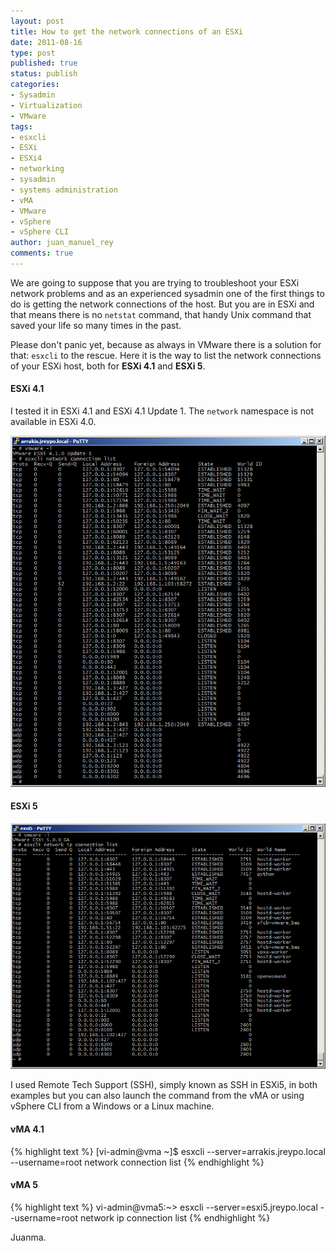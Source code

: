 ```yaml
---
layout: post
title: How to get the network connections of an ESXi
date: 2011-08-16
type: post
published: true
status: publish
categories:
- Sysadmin
- Virtualization
- VMware
tags:
- esxcli
- ESXi
- ESXi4
- networking
- sysadmin
- systems administration
- vMA
- VMware
- vSphere
- vSphere CLI
author: juan_manuel_rey
comments: true
---
```


We are going to suppose that you are trying to troubleshoot your ESXi network problems and as an experienced sysadmin one of the first things to do is getting the network connections of the host. But you are in ESXi and that means there is no `netstat` command, that handy Unix command that saved your life so many times in the past.

Please don't panic yet, because as always in VMware there is a solution for that: `esxcli` to the rescue. Here it is the way to list the network connections of your ESXi host, both for **ESXi 4.1** and **ESXi 5**.

#### ESXi 4.1

I tested it in ESXi 4.1 and ESXi 4.1 Update 1. The `network` namespace is not available in ESXi 4.0.

[![](/images/esxi4.png "ESXi 4.1 Update 1 network connections")]({{site.url}}/images/esxi4.png)

#### ESXi 5

[![](/images/esxi51.png "ESXi 5 network connections")]({{site.url}}/images/esxi51.png)

I used Remote Tech Support (SSH), simply known as SSH in ESXi5, in both examples but you can also launch the command from the vMA or using vSphere CLI from a Windows or a Linux machine.

#### vMA 4.1

{% highlight text %}
[vi-admin@vma ~]$ esxcli --server=arrakis.jreypo.local --username=root network connection list
{% endhighlight %}

#### vMA 5

{% highlight text %}
vi-admin@vma5:~> esxcli --server=esxi5.jreypo.local --username=root network ip connection list
{% endhighlight %}

Juanma.
